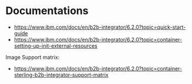 # Documentations

* https://www.ibm.com/docs/en/b2b-integrator/6.2.0?topic=quick-start-guide
* https://www.ibm.com/docs/en/b2b-integrator/6.2.0?topic=container-setting-up-init-external-resources

Image Support matrix:
* https://www.ibm.com/docs/en/b2b-integrator/6.2.0?topic=container-sterling-b2b-integrator-support-matrix
